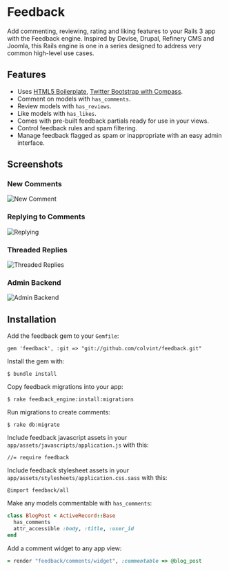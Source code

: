 # Feedback

Add commenting, reviewing, rating and liking features to your Rails 3 app 
with the Feedback engine. Inspired by Devise, Drupal, Refinery CMS and 
Joomla, this Rails engine is one in a series designed to address very 
common high-level use cases.

## <a name="features"></a>Features

* Uses [HTML5 Boilerplate](https://github.com/sporkd/compass-h5bp), [Twitter Bootstrap with Compass](https://github.com/vwall/compass-twitter-bootstrap).
* Comment on models with `has_comments`.
* Review models with `has_reviews`.
* Like models with `has_likes`.
* Comes with pre-built feedback partials ready for use in your views.
* Control feedback rules and spam filtering.
* Manage feedback flagged as spam or inappropriate with an easy admin interface.

## <a name="demo"></a>Screenshots

### New Comments

![New Comment](https://img.skitch.com/20120508-cs6fw8m4b2ib1tjhyywjuu1pwp.jpg)

### Replying to Comments

![Replying](https://img.skitch.com/20120508-n2why5mnr4x33e7unaqht343y3.jpg)

### Threaded Replies

![Threaded Replies](https://img.skitch.com/20120508-e675nhjfig8y3rhwsar7n5kac9.jpg)

### Admin Backend

![Admin Backend](https://img.skitch.com/20120511-un49fs3niepqxqpmxdqp5ewam.jpg)

## <a name="installation"></a>Installation
Add the feedback gem to your `Gemfile`:

    gem 'feedback', :git => "git://github.com/colvint/feedback.git"

Install the gem with:

    $ bundle install

Copy feedback migrations into your app:

    $ rake feedback_engine:install:migrations

Run migrations to create comments:

    $ rake db:migrate

Include feedback javascript assets in your `app/assets/javascripts/application.js` with this:

    //= require feedback

Include feedback stylesheet assets in your `app/assets/stylesheets/application.css.sass` with this:

    @import feedback/all

Make any models commentable with `has_comments`:

```ruby
class BlogPost < ActiveRecord::Base
  has_comments
  attr_accessible :body, :title, :user_id
end
```
Add a comment widget to any app view:

```ruby
= render "feedback/comments/widget", :commentable => @blog_post
```